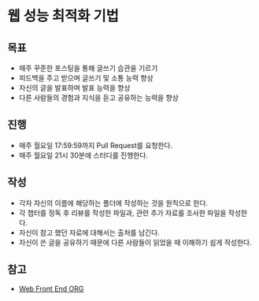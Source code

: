 # 웹 성능 최적화 기법

## 목표

- 매주 꾸준한 포스팅을 통해 글쓰기 습관을 기르기
- 피드백을 주고 받으며 글쓰기 및 소통 능력 향상
- 자신의 글을 발표하며 발표 능력을 향상
- 다른 사람들의 경험과 지식을 듣고 공유하는 능력을 향상

## 진행

- 매주 월요일 17:59:59까지 Pull Request를 요청한다.
- 매주 월요일 21시 30분에 스터디를 진행한다.

## 작성

- 각자 자신의 이름에 해당하는 폴더에 작성하는 것을 원칙으로 한다.
- 각 챕터를 정독 후 리뷰를 작성한 파일과, 관련 추가 자료를 조사한 파일을 작성한다.
- 자신이 참고 했던 자료에 대해서는 출처를 남긴다.
- 자신이 쓴 글을 공유하기 때문에 다른 사람들이 읽었을 때 이해하기 쉽게 작성한다.

## 참고

- [Web Front End ORG](https://webfrontend.org/)
